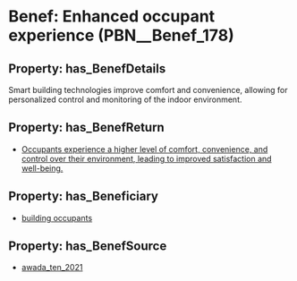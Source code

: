 # Benef: __Enhanced occupant experience__ (PBN__Benef_178)

## Property: has_BenefDetails

Smart building technologies improve comfort and convenience, allowing for personalized control and monitoring of the indoor environment.

## Property: has_BenefReturn

* [Occupants experience a higher level of comfort, convenience, and control over their environment, leading to improved satisfaction and well-being.](../BenefReturn/PBN__BenefReturn_182)

## Property: has_Beneficiary

* [building occupants](../Stakeholder/PBN__Stakeholder_97)

## Property: has_BenefSource

* [awada_ten_2021](../Article/PBN__Article_38)

